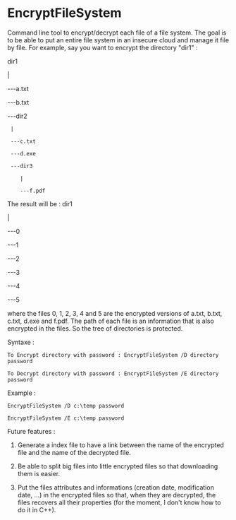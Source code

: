 # EncryptFileSystem
Command line tool to encrypt/decrypt each file of a file system.
The goal is to be able to put an entire file system in an insecure cloud and manage it file by file.
For example, say you want to encrypt the directory "dir1" :

dir1

  |
  
  ---a.txt
  
  ---b.txt
  
  ---dir2
  
     |
     
     ---c.txt
     
     ---d.exe
     
     ---dir3
     
        |
        
        ---f.pdf

The result will be :
dir1

  |
  
  ---0
  
  ---1
  
  ---2
  
  ---3
  
  ---4
  
  ---5
  
where the files 0, 1, 2, 3, 4 and 5 are the encrypted versions of a.txt, b.txt, c.txt, d.exe and f.pdf.
The path of each file is an information that is also encrypted in the files. So the tree of directories is protected.

Syntaxe :
	
	To Encrypt directory with password : EncryptFileSystem /D directory password
	
	To Decrypt directory with password : EncryptFileSystem /E directory password

Example :

	EncryptFileSystem /D c:\temp password
	
	EncryptFileSystem /E c:\temp password
	
Future features :

1) Generate a index file to have a link between the name of the encrypted file and the name of the decrypted file.

2) Be able to split big files into little encrypted files so that downloading them is easier.

3) Put the files attributes and informations (creation date, modification date, ...) in the encrypted files so that, when they are decrypted, the files recovers all their properties (for the moment, I don't know how to do it in C++).
